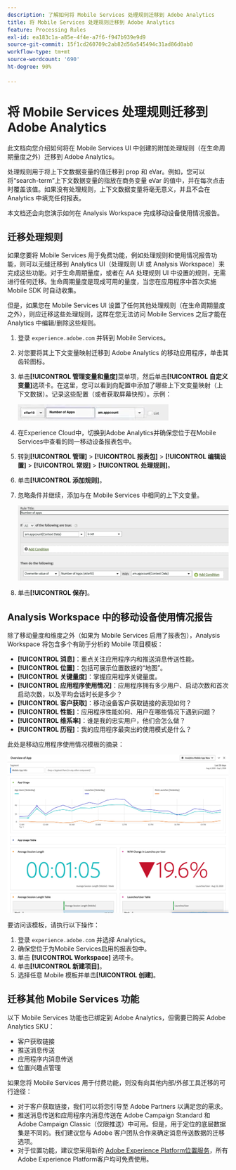 ```yaml
---
description: 了解如何将 Mobile Services 处理规则迁移到 Adobe Analytics
title: 将 Mobile Services 处理规则迁移到 Adobe Analytics
feature: Processing Rules
exl-id: ea183c1a-a85e-4f4e-a7f6-f947b939e9d9
source-git-commit: 15f1cd260709c2ab82d56a545494c31ad86d0ab0
workflow-type: tm+mt
source-wordcount: '690'
ht-degree: 90%

---
```


# 将 Mobile Services 处理规则迁移到 Adobe Analytics

此文档向您介绍如何将在 Mobile Services UI 中创建的附加处理规则（在生命周期量度之外）迁移到 Adobe Analytics。

处理规则用于将上下文数据变量的值迁移到 prop 和 eVar。例如，您可以将“search-term”上下文数据变量的指放在商务变量 eVar 的值中，并在每次点击时覆盖该值。如果没有处理规则，上下文数据变量将毫无意义，并且不会在 Analytics 中填充任何报表。

本文档还会向您演示如何在 Analysis Workspace 完成移动设备使用情况报告。

## 迁移处理规则

如果您要将 Mobile Services 用于免费功能，例如处理规则和使用情况报告功能，则可以无缝迁移到 Analytics UI（处理规则 UI 或 Analysis Workspace）来完成这些功能。对于生命周期量度，或者在 AA 处理规则 UI 中设置的规则，无需进行任何迁移。生命周期量度是现成可用的量度，当您在应用程序中首次实施 Mobile SDK 时自动收集。

但是，如果您在 Mobile Services UI 设置了任何其他处理规则（在生命周期量度之外），则应迁移这些处理规则，这样在您无法访问 Mobile Services 之后才能在 Analytics 中编辑/删除这些规则。

1. 登录 `experience.adobe.com` 并转到 Mobile Services。
1. 对您要将其上下文变量映射迁移到 Adobe Analytics 的移动应用程序，单击其齿轮图标。
1. 单击&#x200B;**[!UICONTROL 管理变量和量度]**&#x200B;菜单项，然后单击&#x200B;**[!UICONTROL 自定义变量]**&#x200B;选项卡。在这里，您可以看到向配置中添加了哪些上下文变量映射（上下文数据）。记录这些配置（或者获取屏幕快照）。示例：

   ![上下文变量](assets/context-var.png)

1. 在Experience Cloud中，切换到Adobe Analytics并确保您位于在Mobile Services中查看的同一移动设备报表包中。
1. 转到&#x200B;**[!UICONTROL 管理]** > **[!UICONTROL 报表包]** > **[!UICONTROL 编辑设置]** > **[!UICONTROL 常规]** > **[!UICONTROL 处理规则]**。
1. 单击&#x200B;**[!UICONTROL 添加规则]**。
1. 忽略条件并继续，添加与在 Mobile Services 中相同的上下文变量。

   ![处理规则](assets/proc-rule.png)

1. 单击&#x200B;**[!UICONTROL 保存]**。

## Analysis Workspace 中的移动设备使用情况报告

除了移动量度和维度之外（如果为 Mobile Services 启用了报表包），Analysis Workspace 将包含多个有助于分析的 Mobile 项目模板：

* **[!UICONTROL 消息]**：重点关注应用程序内和推送消息传送性能。
* **[!UICONTROL 位置]**：包括可展示位置数据的“地图”。
* **[!UICONTROL 关键量度]**：掌握应用程序关键量度。
* **[!UICONTROL 应用程序使用情况]**：应用程序拥有多少用户、启动次数和首次启动次数，以及平均会话时长是多少？
* **[!UICONTROL 客户获取]**：移动设备客户获取链接的表现如何？
* **[!UICONTROL 性能]**：应用程序性能如何、用户在哪些情况下遇到问题？
* **[!UICONTROL 维系率]**：谁是我的忠实用户，他们会怎么做？
* **[!UICONTROL 历程]**：我的应用程序最突出的使用模式是什么？

此处是移动应用程序使用情况模板的摘录：

![移动应用程序使用情况](assets/mobile-app-usage.png)

要访问该模板，请执行以下操作：

1. 登录 `experience.adobe.com` 并选择 Analytics。
1. 确保您位于为Mobile Services启用的报表包中。
1. 单击 **[!UICONTROL Workspace]** 选项卡。
1. 单击&#x200B;**[!UICONTROL 新建项目]**。
1. 选择任意 Mobile 模板并单击&#x200B;**[!UICONTROL 创建]**。

## 迁移其他 Mobile Services 功能

以下 Mobile Services 功能也已绑定到 Adobe Analytics，但需要已购买 Adobe Analytics SKU：

* 客户获取链接
* 推送消息传送
* 应用程序内消息传送
* 位置兴趣点管理

如果您将 Mobile Services 用于付费功能，则没有向其他内部/外部工具迁移的可行途径：

* 对于客户获取链接，我们可以将您引导至 Adobe Partners 以满足您的需求。
* 推送消息传送和应用程序内消息传送在 Adobe Campaign Standard 和 Adobe Campaign Classic（仅限推送）中可用。但是，用于定位的底层数据集是不同的。我们建议您与 Adobe 客户团队合作来确定消息传送数据的迁移选项。
* 对于位置功能，建议您采用新的 [Adobe Experience Platform位置服务](https://www.adobe.com/experience-platform/location-service.html)，所有Adobe Experience Platform客户均可免费使用。
